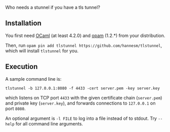 Who needs a stunnel if you have a tls tunnel?

## Installation

You first need [OCaml](http://ocaml.org) (at least 4.2.0) and
[opam](http://opam.ocaml.org) (1.2.*) from your distribution.

Then, run `opam pin add tlstunnel
https://github.com/hannesm/tlstunnel`, which will install `tlstunnel`
for you.

## Execution

A sample command line is:

`tlstunnel -b 127.0.0.1:8080 -f 4433 -cert server.pem -key server.key`

which listens on TCP port `4433` with the given certificate chain
(`server.pem`) and private key (`server.key`), and forwards
connections to `127.0.0.1` on port `8080`.

An optional argument is `-l FILE` to log into a file instead of to
stdout.  Try `--help` for all command line arguments.
